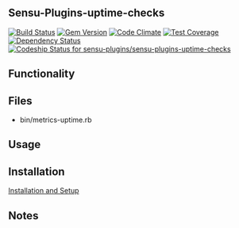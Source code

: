 ## Sensu-Plugins-uptime-checks

[ ![Build Status](https://travis-ci.org/sensu-plugins/sensu-plugins-uptime-checks.svg?branch=master)](https://travis-ci.org/sensu-plugins/sensu-plugins-uptime-checks)
[![Gem Version](https://badge.fury.io/rb/sensu-plugins-uptime-checks.svg)](http://badge.fury.io/rb/sensu-plugins-uptime-checks)
[![Code Climate](https://codeclimate.com/github/sensu-plugins/sensu-plugins-uptime-checks/badges/gpa.svg)](https://codeclimate.com/github/sensu-plugins/sensu-plugins-uptime-checks)
[![Test Coverage](https://codeclimate.com/github/sensu-plugins/sensu-plugins-uptime-checks/badges/coverage.svg)](https://codeclimate.com/github/sensu-plugins/sensu-plugins-uptime-checks)
[![Dependency Status](https://gemnasium.com/sensu-plugins/sensu-plugins-uptime-checks.svg)](https://gemnasium.com/sensu-plugins/sensu-plugins-uptime-checks)
[![Codeship Status for sensu-plugins/sensu-plugins-uptime-checks](https://codeship.com/projects/4af07720-e214-0132-e0ed-4ea0dd54b93d/status?branch=master)](https://codeship.com/projects/81389)

## Functionality

## Files
 * bin/metrics-uptime.rb

## Usage

## Installation

[Installation and Setup](https://github.com/sensu-plugins/documentation/blob/master/user_docs/installation_instructions.md)

## Notes
